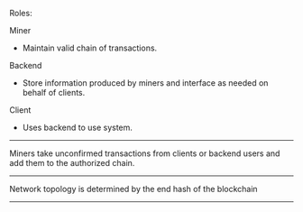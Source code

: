 Roles:

Miner
- Maintain valid chain of transactions.

Backend
- Store information produced by miners and interface as needed on behalf of clients.

Client
- Uses backend to use system.

---

Miners take unconfirmed transactions from clients or backend users and add them to the authorized chain.

---

Network topology is determined by the end hash of the blockchain

---


